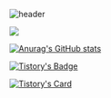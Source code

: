 ![header](https://capsule-render.vercel.app/api?type=waving&color=timeGradient&text=Welcome%20to%20hyeoksu's%20GitHub%20👋&animation=twinkling&fontSize=35&fontAlignY=40&fontAlign=70&height=250)


<a href="https://hits.seeyoufarm.com"><img src="https://hits.seeyoufarm.com/api/count/incr/badge.svg?url=https%3A%2F%2Fgithub.com%2Fsins051301&count_bg=%23FC7DE4&title_bg=%23555555&icon=&icon_color=%23EAEAEA&title=GITHUB&edge_flat=false"/></a>

[![Anurag's GitHub stats](https://github-readme-stats.vercel.app/api?username=sins051301&show_icons=true&theme=tokyonight)](https://github.com/anuraghazra/github-readme-stats)


[![Tistory's Badge](https://github-readme-tistory-card.vercel.app/api/badge?name=Story)](https://github.com/loosie/github-readme-tistory-card)
<p/>
  
[![Tistory's Card](https://github-readme-tistory-card.vercel.app/api?name=be-senior-developer&postId=2)](https://github.com/loosie/github-readme-tistory-card)










